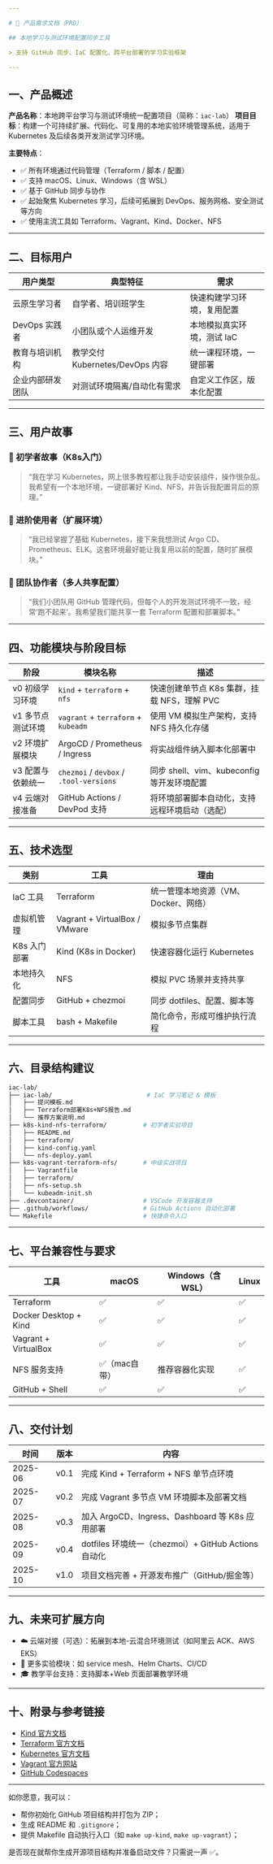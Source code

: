 ```yaml
---

# 📄 产品需求文档（PRD）

## 本地学习与测试环境配置同步工具

> 支持 GitHub 同步、IaC 配置化、跨平台部署的学习实验框架

---
```


## 一、产品概述

**产品名称**：本地跨平台学习与测试环境统一配置项目（简称：`iac-lab`）
**项目目标**：构建一个可持续扩展、代码化、可复用的本地实验环境管理系统，适用于 Kubernetes 及后续各类开发测试学习环境。

**主要特点**：

* ✅ 所有环境通过代码管理（Terraform / 脚本 / 配置）
* ✅ 支持 macOS、Linux、Windows（含 WSL）
* ✅ 基于 GitHub 同步与协作
* ✅ 起始聚焦 Kubernetes 学习，后续可拓展到 DevOps、服务网格、安全测试等方向
* ✅ 使用主流工具如 Terraform、Vagrant、Kind、Docker、NFS

---

## 二、目标用户

| 用户类型       | 典型特征                      | 需求              |
| ---------- | ------------------------- | --------------- |
| 云原生学习者     | 自学者、培训班学生                 | 快速构建学习环境，复用配置   |
| DevOps 实践者 | 小团队或个人运维开发                | 本地模拟真实环境，测试 IaC |
| 教育与培训机构    | 教学交付 Kubernetes/DevOps 内容 | 统一课程环境，一键部署     |
| 企业内部研发团队   | 对测试环境隔离/自动化有需求            | 自定义工作区，版本化配置    |

---

## 三、用户故事

### 📘 初学者故事（K8s入门）

> “我在学习 Kubernetes，网上很多教程都让我手动安装组件，操作很杂乱。我希望有一个本地环境，一键部署好 Kind、NFS，并告诉我配置背后的原理。”

### 🧪 进阶使用者（扩展环境）

> “我已经掌握了基础 Kubernetes，接下来我想测试 Argo CD、Prometheus、ELK。这套环境最好能让我复用以前的配置，随时扩展模块。”

### 👥 团队协作者（多人共享配置）

> “我们小团队用 GitHub 管理代码，但每个人的开发测试环境不一致，经常‘跑不起来’。我希望我们能共享一套 Terraform 配置和部署脚本。”

---

## 四、功能模块与阶段目标

| 阶段         | 模块名称                                    | 描述                              |
| ---------- | --------------------------------------- | ------------------------------- |
| v0 初级学习环境  | `kind` + `terraform` + `nfs`            | 快速创建单节点 K8s 集群，挂载 NFS，理解 PVC    |
| v1 多节点测试环境 | `vagrant` + `terraform` + `kubeadm`     | 使用 VM 模拟生产架构，支持 NFS 持久化存储       |
| v2 环境扩展模块  | ArgoCD / Prometheus / Ingress           | 将实战组件纳入脚本化部署中                   |
| v3 配置与依赖统一 | `chezmoi` / `devbox` / `.tool-versions` | 同步 shell、vim、kubeconfig 等开发环境配置 |
| v4 云端对接准备  | GitHub Actions / DevPod 支持              | 将环境部署脚本自动化，支持远程环境启动（选配）         |

---

## 五、技术选型

| 类别       | 工具                            | 理由                     |
| -------- | ----------------------------- | ---------------------- |
| IaC 工具   | Terraform                     | 统一管理本地资源（VM、Docker、网络） |
| 虚拟机管理    | Vagrant + VirtualBox / VMware | 模拟多节点集群                |
| K8s 入门部署 | Kind (K8s in Docker)          | 快速容器化运行 Kubernetes     |
| 本地持久化    | NFS                           | 模拟 PVC 场景并支持共享         |
| 配置同步     | GitHub + chezmoi              | 同步 dotfiles、配置、脚本等     |
| 脚本工具     | bash + Makefile               | 简化命令，形成可维护执行流程         |

---

## 六、目录结构建议

```bash
iac-lab/
├── iac-lab/                          # IaC 学习笔记 & 模板
│   ├── 提问模板.md
│   ├── Terraform部署K8s+NFS报告.md
│   └── 推荐方案说明.md
├── k8s-kind-nfs-terraform/          # 初学者实验项目
│   ├── README.md
│   ├── terraform/
│   ├── kind-config.yaml
│   └── nfs-deploy.yaml
├── k8s-vagrant-terraform-nfs/       # 中级实战项目
│   ├── Vagrantfile
│   ├── terraform/
│   ├── nfs-setup.sh
│   └── kubeadm-init.sh
├── .devcontainer/                   # VSCode 开发容器支持
├── .github/workflows/               # GitHub Actions 自动化部署
└── Makefile                         # 快捷命令入口
```

---

## 七、平台兼容性与要求

| 工具                    | macOS    | Windows（含 WSL） | Linux |
| --------------------- | -------- | -------------- | ----- |
| Terraform             | ✅        | ✅              | ✅     |
| Docker Desktop + Kind | ✅        | ✅              | ✅     |
| Vagrant + VirtualBox  | ✅        | ✅              | ✅     |
| NFS 服务支持              | ✅（mac自带） | 推荐容器化实现        | ✅     |
| GitHub + Shell        | ✅        | ✅              | ✅     |

---

## 八、交付计划

| 时间      | 版本   | 内容                                         |
| ------- | ---- | ------------------------------------------ |
| 2025-06 | v0.1 | 完成 Kind + Terraform + NFS 单节点环境            |
| 2025-07 | v0.2 | 完成 Vagrant 多节点 VM 环境脚本及部署文档                |
| 2025-08 | v0.3 | 加入 ArgoCD、Ingress、Dashboard 等 K8s 应用部署     |
| 2025-09 | v0.4 | dotfiles 环境统一（chezmoi）+ GitHub Actions 自动化 |
| 2025-10 | v1.0 | 项目文档完善 + 开源发布推广（GitHub/掘金等）                |

---

## 九、未来可扩展方向

* ☁️ 云端对接（可选）：拓展到本地-云混合环境测试（如阿里云 ACK、AWS EKS）
* 🧪 更多实验模块：如 service mesh、Helm Charts、CI/CD
* 🎓 教学平台支持：支持脚本+Web 页面部署教学环境

---

## 十、附录与参考链接

* [Kind 官方文档](https://kind.sigs.k8s.io/)
* [Terraform 官方文档](https://developer.hashicorp.com/terraform)
* [Kubernetes 官方文档](https://kubernetes.io/docs/home/)
* [Vagrant 官方网站](https://www.vagrantup.com/)
* [GitHub Codespaces](https://github.com/features/codespaces)

---

如你愿意，我可以：

* 帮你初始化 GitHub 项目结构并打包为 ZIP；
* 生成 README 和 `.gitignore`；
* 提供 Makefile 自动执行入口（如 `make up-kind`, `make up-vagrant`）；

是否现在就帮你生成开源项目结构并准备启动文件？只需说一声 ✅。
